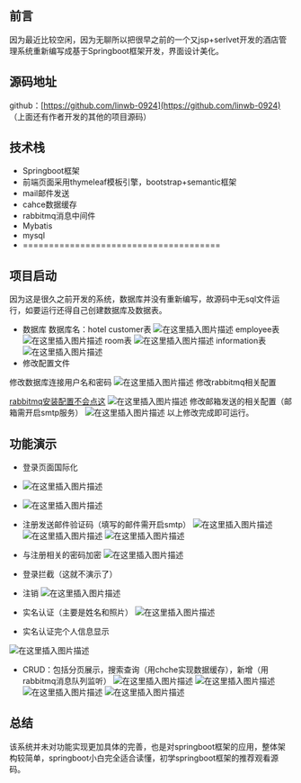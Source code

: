 ## 前言

因为最近比较空闲，因为无聊所以把很早之前的一个又jsp+serlvet开发的酒店管理系统重新编写成基于Springboot框架开发，界面设计美化。

## 源码地址

github：[https://github.com/linwb-0924](https://github.com/linwb-0924)
（上面还有作者开发的其他的项目源码）

## 技术栈
- Springboot框架
- 前端页面采用thymeleaf模板引擎，bootstrap+semantic框架
- mail邮件发送
- cahce数据缓存
- rabbitmq消息中间件
- Mybatis
- mysql
- ======================================

## 项目启动
因为这是很久之前开发的系统，数据库并没有重新编写，故源码中无sql文件运行，如要运行还得自己创建数据库及数据表。
- 数据库
数据库名：hotel
customer表
![在这里插入图片描述](https://img-blog.csdnimg.cn/20200613200814993.png)
employee表
![在这里插入图片描述](https://img-blog.csdnimg.cn/20200613200833727.png)
room表
![在这里插入图片描述](https://img-blog.csdnimg.cn/20200613200853358.png)
information表
![在这里插入图片描述](https://img-blog.csdnimg.cn/20200613200919396.png)
- 修改配置文件

修改数据库连接用户名和密码
![在这里插入图片描述](https://img-blog.csdnimg.cn/20200613200958597.png)
修改rabbitmq相关配置

[rabbitmq安装配置不会点这](https://www.jianshu.com/p/3874a446a1e0)
![在这里插入图片描述](https://img-blog.csdnimg.cn/20200613201101907.png)
修改邮箱发送的相关配置（邮箱需开启smtp服务）
![在这里插入图片描述](https://img-blog.csdnimg.cn/20200613201137573.png)
以上修改完成即可运行。
## 功能演示
- 登录页面国际化
- ![在这里插入图片描述](https://img-blog.csdnimg.cn/20200613201441246.png?x-oss-process=image/watermark,type_ZmFuZ3poZW5naGVpdGk,shadow_10,text_aHR0cHM6Ly9ibG9nLmNzZG4ubmV0L3dlaXhpbl80NTExNTkyOA==,size_16,color_FFFFFF,t_70)
- ![在这里插入图片描述](https://img-blog.csdnimg.cn/20200613201456865.png?x-oss-process=image/watermark,type_ZmFuZ3poZW5naGVpdGk,shadow_10,text_aHR0cHM6Ly9ibG9nLmNzZG4ubmV0L3dlaXhpbl80NTExNTkyOA==,size_16,color_FFFFFF,t_70)
- 注册发送邮件验证码（填写的邮件需开启smtp）
![在这里插入图片描述](https://img-blog.csdnimg.cn/20200613201556878.png?x-oss-process=image/watermark,type_ZmFuZ3poZW5naGVpdGk,shadow_10,text_aHR0cHM6Ly9ibG9nLmNzZG4ubmV0L3dlaXhpbl80NTExNTkyOA==,size_16,color_FFFFFF,t_70)
![在这里插入图片描述](https://img-blog.csdnimg.cn/20200613201616808.png?x-oss-process=image/watermark,type_ZmFuZ3poZW5naGVpdGk,shadow_10,text_aHR0cHM6Ly9ibG9nLmNzZG4ubmV0L3dlaXhpbl80NTExNTkyOA==,size_16,color_FFFFFF,t_70)
![在这里插入图片描述](https://img-blog.csdnimg.cn/20200613201642309.png?x-oss-process=image/watermark,type_ZmFuZ3poZW5naGVpdGk,shadow_10,text_aHR0cHM6Ly9ibG9nLmNzZG4ubmV0L3dlaXhpbl80NTExNTkyOA==,size_16,color_FFFFFF,t_70)
- 与注册相关的密码加密
 ![在这里插入图片描述](https://img-blog.csdnimg.cn/20200613201856540.png)
- 登录拦截（这就不演示了）
- 注销
![在这里插入图片描述](https://img-blog.csdnimg.cn/20200613201947607.png)

- 实名认证（主要是姓名和照片）
![在这里插入图片描述](https://img-blog.csdnimg.cn/20200613202045431.png?x-oss-process=image/watermark,type_ZmFuZ3poZW5naGVpdGk,shadow_10,text_aHR0cHM6Ly9ibG9nLmNzZG4ubmV0L3dlaXhpbl80NTExNTkyOA==,size_16,color_FFFFFF,t_70)
-  实名认证完个人信息显示

![在这里插入图片描述](https://img-blog.csdnimg.cn/20200613202132239.png?x-oss-process=image/watermark,type_ZmFuZ3poZW5naGVpdGk,shadow_10,text_aHR0cHM6Ly9ibG9nLmNzZG4ubmV0L3dlaXhpbl80NTExNTkyOA==,size_16,color_FFFFFF,t_70)
- CRUD：包括分页展示，搜索查询（用chche实现数据缓存），新增（用rabbitmq消息队列监听）
![在这里插入图片描述](https://img-blog.csdnimg.cn/20200613202345557.png?x-oss-process=image/watermark,type_ZmFuZ3poZW5naGVpdGk,shadow_10,text_aHR0cHM6Ly9ibG9nLmNzZG4ubmV0L3dlaXhpbl80NTExNTkyOA==,size_16,color_FFFFFF,t_70)
![在这里插入图片描述](https://img-blog.csdnimg.cn/20200613202407565.png?x-oss-process=image/watermark,type_ZmFuZ3poZW5naGVpdGk,shadow_10,text_aHR0cHM6Ly9ibG9nLmNzZG4ubmV0L3dlaXhpbl80NTExNTkyOA==,size_16,color_FFFFFF,t_70)
![在这里插入图片描述](https://img-blog.csdnimg.cn/20200613202422878.png?x-oss-process=image/watermark,type_ZmFuZ3poZW5naGVpdGk,shadow_10,text_aHR0cHM6Ly9ibG9nLmNzZG4ubmV0L3dlaXhpbl80NTExNTkyOA==,size_16,color_FFFFFF,t_70)
![在这里插入图片描述](https://img-blog.csdnimg.cn/20200613202441582.png?x-oss-process=image/watermark,type_ZmFuZ3poZW5naGVpdGk,shadow_10,text_aHR0cHM6Ly9ibG9nLmNzZG4ubmV0L3dlaXhpbl80NTExNTkyOA==,size_16,color_FFFFFF,t_70)

## 总结
该系统并未对功能实现更加具体的完善，也是对springboot框架的应用，整体架构较简单，springboot小白完全适合读懂，初学springboot框架的推荐观看源码。

